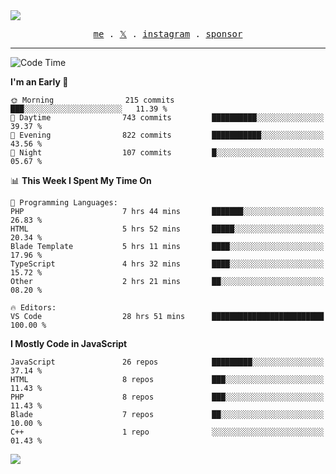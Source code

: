 <img style="bottom: 800px;" src="https://imgur.com/rilHVxA.png"/>
<p align="center">
  <samp>
    <a href="https://fayln.com">me</a> .
    <!-- <a href="https://fayln.com/projects">projects</a> . -->
    <a href="https://go.fayln.com/twitter">𝕏</a> .
    <a href="https://go.fayln.com/instagram">instagram</a> .
<!--     <a href="https://go.fayln.com/polywork">polywork</a> . -->
    <a href="https://github.com/sponsors/faridhnzz">sponsor</a>
  </samp>
</p>

---
<!--START_SECTION:waka-->
![Code Time](http://img.shields.io/badge/Code%20Time-3%2C361%20hrs%2049%20mins-blue)

**I'm an Early 🐤** 

```text
🌞 Morning                215 commits         ███░░░░░░░░░░░░░░░░░░░░░░   11.39 % 
🌆 Daytime                743 commits         ██████████░░░░░░░░░░░░░░░   39.37 % 
🌃 Evening                822 commits         ███████████░░░░░░░░░░░░░░   43.56 % 
🌙 Night                  107 commits         █░░░░░░░░░░░░░░░░░░░░░░░░   05.67 % 
```


📊 **This Week I Spent My Time On** 

```text
💬 Programming Languages: 
PHP                      7 hrs 44 mins       ███████░░░░░░░░░░░░░░░░░░   26.83 % 
HTML                     5 hrs 52 mins       █████░░░░░░░░░░░░░░░░░░░░   20.34 % 
Blade Template           5 hrs 11 mins       ████░░░░░░░░░░░░░░░░░░░░░   17.96 % 
TypeScript               4 hrs 32 mins       ████░░░░░░░░░░░░░░░░░░░░░   15.72 % 
Other                    2 hrs 21 mins       ██░░░░░░░░░░░░░░░░░░░░░░░   08.20 % 

🔥 Editors: 
VS Code                  28 hrs 51 mins      █████████████████████████   100.00 % 
```

**I Mostly Code in JavaScript** 

```text
JavaScript               26 repos            █████████░░░░░░░░░░░░░░░░   37.14 % 
HTML                     8 repos             ███░░░░░░░░░░░░░░░░░░░░░░   11.43 % 
PHP                      8 repos             ███░░░░░░░░░░░░░░░░░░░░░░   11.43 % 
Blade                    7 repos             ██░░░░░░░░░░░░░░░░░░░░░░░   10.00 % 
C++                      1 repo              ░░░░░░░░░░░░░░░░░░░░░░░░░   01.43 % 
```




<!--END_SECTION:waka-->

![](https://hit.yhype.me/github/profile?user_id=29797712)
